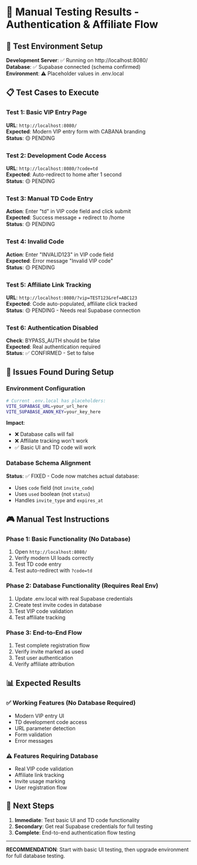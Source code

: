 # 🧪 Manual Testing Results - Authentication & Affiliate Flow

## 🎯 **Test Environment Setup**

**Development Server**: ✅ Running on http://localhost:8080/  
**Database**: ✅ Supabase connected (schema confirmed)  
**Environment**: ⚠️ Placeholder values in .env.local

## 📋 **Test Cases to Execute**

### **Test 1: Basic VIP Entry Page**
**URL**: `http://localhost:8080/`  
**Expected**: Modern VIP entry form with CABANA branding  
**Status**: 🟡 PENDING

### **Test 2: Development Code Access**
**URL**: `http://localhost:8080/?code=td`  
**Expected**: Auto-redirect to home after 1 second  
**Status**: 🟡 PENDING

### **Test 3: Manual TD Code Entry**
**Action**: Enter "td" in VIP code field and click submit  
**Expected**: Success message + redirect to /home  
**Status**: 🟡 PENDING

### **Test 4: Invalid Code**
**Action**: Enter "INVALID123" in VIP code field  
**Expected**: Error message "Invalid VIP code"  
**Status**: 🟡 PENDING

### **Test 5: Affiliate Link Tracking**
**URL**: `http://localhost:8080/?vip=TEST123&ref=ABC123`  
**Expected**: Code auto-populated, affiliate click tracked  
**Status**: 🟡 PENDING - Needs real Supabase connection

### **Test 6: Authentication Disabled**
**Check**: BYPASS_AUTH should be false  
**Expected**: Real authentication required  
**Status**: ✅ CONFIRMED - Set to false

## 🔧 **Issues Found During Setup**

### **Environment Configuration**
```bash
# Current .env.local has placeholders:
VITE_SUPABASE_URL=your_url_here
VITE_SUPABASE_ANON_KEY=your_key_here
```

**Impact**: 
- ❌ Database calls will fail
- ❌ Affiliate tracking won't work  
- ✅ Basic UI and TD code will work

### **Database Schema Alignment**
**Status**: ✅ FIXED - Code now matches actual database:
- Uses `code` field (not `invite_code`)
- Uses `used` boolean (not `status`)
- Handles `invite_type` and `expires_at`

## 🎮 **Manual Test Instructions**

### **Phase 1: Basic Functionality (No Database)**
1. Open `http://localhost:8080/`
2. Verify modern UI loads correctly
3. Test TD code entry
4. Test auto-redirect with `?code=td`

### **Phase 2: Database Functionality (Requires Real Env)**
1. Update .env.local with real Supabase credentials
2. Create test invite codes in database
3. Test VIP code validation
4. Test affiliate tracking

### **Phase 3: End-to-End Flow**
1. Test complete registration flow
2. Verify invite marked as used
3. Test user authentication
4. Verify affiliate attribution

## 📊 **Expected Results**

### **✅ Working Features (No Database Required)**
- Modern VIP entry UI
- TD development code access
- URL parameter detection
- Form validation
- Error messages

### **⚠️ Features Requiring Database**
- Real VIP code validation
- Affiliate link tracking
- Invite usage marking
- User registration flow

## 🚀 **Next Steps**

1. **Immediate**: Test basic UI and TD code functionality
2. **Secondary**: Get real Supabase credentials for full testing
3. **Complete**: End-to-end authentication flow testing

---

**RECOMMENDATION**: Start with basic UI testing, then upgrade environment for full database testing.